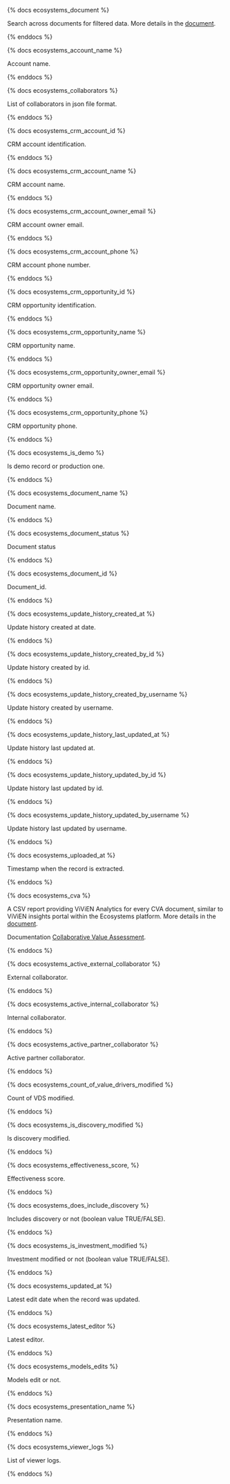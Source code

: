{% docs ecosystems_document %}

Search across documents for filtered data. More details in the [document](https://www.ecosystems.us/clients/eco/EcoPublicAPIs.pdf).

{% enddocs %}

{% docs ecosystems_account_name %}

Account name.

{% enddocs %}

{% docs ecosystems_collaborators %}

List of collaborators in json file format.

{% enddocs %}

{% docs ecosystems_crm_account_id %}

CRM account identification.

{% enddocs %}

{% docs ecosystems_crm_account_name %}

CRM account name.

{% enddocs %}

{% docs ecosystems_crm_account_owner_email %}

CRM account owner email.

{% enddocs %}

{% docs ecosystems_crm_account_phone %}

CRM account phone number.

{% enddocs %}

{% docs ecosystems_crm_opportunity_id %}

CRM opportunity identification.

{% enddocs %}

{% docs ecosystems_crm_opportunity_name %}

CRM opportunity name.

{% enddocs %}

{% docs ecosystems_crm_opportunity_owner_email %}

CRM opportunity owner email.

{% enddocs %}

{% docs ecosystems_crm_opportunity_phone %}

CRM opportunity phone.

{% enddocs %}

{% docs ecosystems_is_demo %}

Is demo record or production one.

{% enddocs %}

{% docs ecosystems_document_name %}

Document name.

{% enddocs %}

{% docs ecosystems_document_status %}

Document status

{% enddocs %}

{% docs ecosystems_document_id %}

Document_id.

{% enddocs %}

{% docs ecosystems_update_history_created_at %}

Update history created at date.

{% enddocs %}

{% docs ecosystems_update_history_created_by_id %}

Update history created by id.

{% enddocs %}

{% docs ecosystems_update_history_created_by_username %}

Update history created by username.

{% enddocs %}

{% docs ecosystems_update_history_last_updated_at %}

Update history last updated at.

{% enddocs %}

{% docs ecosystems_update_history_updated_by_id %}

Update history last updated by id.

{% enddocs %}

{% docs ecosystems_update_history_updated_by_username %}

Update history last updated by username.

{% enddocs %}

{% docs ecosystems_uploaded_at %}

Timestamp when the record is extracted.

{% enddocs %}


{% docs ecosystems_cva %}

A CSV report providing ViViEN Analytics for every CVA document, similar to ViViEN insights portal within the Ecosystems platform.
More details in the [document](https://www.ecosystems.us/clients/eco/EcoPublicAPIs.pdf).

Documentation [Collaborative Value Assessment](https://www.ecosystems.io/collaborative-value-assessment).

{% enddocs %}


{% docs ecosystems_active_external_collaborator %}

External collaborator.

{% enddocs %}

{% docs ecosystems_active_internal_collaborator %}

Internal collaborator.

{% enddocs %}

{% docs ecosystems_active_partner_collaborator %}

Active partner collaborator.

{% enddocs %}

{% docs ecosystems_count_of_value_drivers_modified %}

Count of VDS modified.

{% enddocs %}

{% docs ecosystems_is_discovery_modified %}

Is discovery modified.

{% enddocs %}

{% docs ecosystems_effectiveness_score, %}

Effectiveness score.

{% enddocs %}

{% docs ecosystems_does_include_discovery %}

Includes discovery or not (boolean value TRUE/FALSE).

{% enddocs %}

{% docs ecosystems_is_investment_modified %}

Investment modified or not (boolean value TRUE/FALSE).

{% enddocs %}


{% docs ecosystems_updated_at %}

Latest edit date when the record was updated.

{% enddocs %}

{% docs ecosystems_latest_editor %}

Latest editor.

{% enddocs %}

{% docs ecosystems_models_edits %}

Models edit or not.

{% enddocs %}

{% docs ecosystems_presentation_name %}

Presentation name.

{% enddocs %}

{% docs ecosystems_viewer_logs %}

List of viewer logs.

{% enddocs %}

